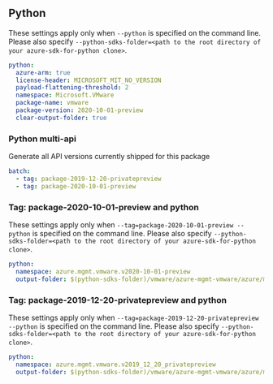 ## Python

These settings apply only when `--python` is specified on the command line.
Please also specify `--python-sdks-folder=<path to the root directory of your azure-sdk-for-python clone>`.

```yaml $(python)
python:
  azure-arm: true
  license-header: MICROSOFT_MIT_NO_VERSION
  payload-flattening-threshold: 2
  namespace: Microsoft.VMware
  package-name: vmware
  package-version: 2020-10-01-preview
  clear-output-folder: true
```

### Python multi-api

Generate all API versions currently shipped for this package

```yaml $(python) && $(multiapi)
batch:
  - tag: package-2019-12-20-privatepreview
  - tag: package-2020-10-01-preview
```

### Tag: package-2020-10-01-preview and python

These settings apply only when `--tag=package-2020-10-01-preview --python` is specified on the command line.
Please also specify `--python-sdks-folder=<path to the root directory of your azure-sdk-for-python clone>`.

``` yaml $(tag) == 'package-2020-10-01-preview' && $(python)
python:
  namespace: azure.mgmt.vmware.v2020-10-01-preview
  output-folder: $(python-sdks-folder)/vmware/azure-mgmt-vmware/azure/mgmt/vmware/v2020-10-01-preview
```

### Tag: package-2019-12-20-privatepreview and python

These settings apply only when `--tag=package-2019-12-20-privatepreview --python` is specified on the command line.
Please also specify `--python-sdks-folder=<path to the root directory of your azure-sdk-for-python clone>`.

``` yaml $(tag) == 'package-2019-12-20-privatepreview' && $(python)
python:
  namespace: azure.mgmt.vmware.v2019_12_20_privatepreview
  output-folder: $(python-sdks-folder)/vmware/azure-mgmt-vmware/azure/mgmt/vmware/v2019_12_20_privatepreview
```


